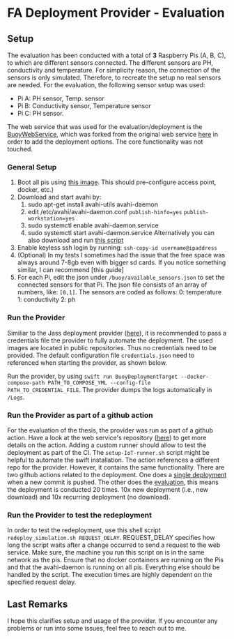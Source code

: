 <!--
# This source file is part of the FA2021 open source project
#
# SPDX-FileCopyrightText: 2019-2021 Paul Schmiedmayer and the project authors (see CONTRIBUTORS.md) <paul.schmiedmayer@tum.de>
#
# SPDX-License-Identifier: MIT
-->

# FA Deployment Provider - Evaluation

## Setup
The evaluation has been conducted with a total of **3** Raspberry Pis (A, B, C), to which are different sensors connected. The different sensors are PH, conductivity and temperature. For simplicity reason, the connection of the sensors is only simulated. Therefore, to recreate the setup no real sensors are needed. 
For the evaluation, the following sensor setup was used:

 - Pi A: PH sensor, Temp. sensor
 - Pi B: Conductivity sensor, Temperature sensor
 - Pi C: PH sensor.
 
 The web service that was used for the evaluation/deployment is the [BuoyWebService](https://github.com/Apodini/buoy-web-service), which was forked from the original web service [here](https://github.com/fa21-collaborative-drone-interactions/buoy-web-service) in order to add the deployment options. The core functionality was not touched. 

### General Setup

 1. Boot all pis using [this image](https://github.com/fa21-collaborative-drone-interactions/BuoyAP). This should pre-configure access point, docker, etc.)
 2. Download and start avahi by:
    1. sudo apt-get install avahi-utils avahi-daemon
    2. edit /etc/avahi/avahi-daemon.conf
         `publish-hinfo=yes`
         `publish-workstation=yes`
    3. sudo systemctl enable avahi-daemon.service
    4. sudo systemctl start avahi-daemon.service
    Alternatively you can also download and run [this script](https://github.com/Apodini/ApodiniIoTDeploymentProvider/blob/develop/scripts/setup-IoT.sh)
3. Enable keyless ssh login by running: 
    `ssh-copy-id username@ipaddress`
4. (Optional) In my tests I sometimes had the issue that the free space was always around 7-8gb even with bigger sd cards. If you notice something similar, I can recommend [this guide]
5. For each Pi, edit the json under `/buoy/available_sensors.json` to set the connected sensors for that Pi. The json file consists of an array of numbers, like: `[0,1]`. The sensors are coded as follows: 
    0: temperature
    1: conductivity
    2: ph
    
    
### Run the Provider

Similiar to the Jass deployment provider ([here](https://github.com/fa21-collaborative-drone-interactions/BuoyDeploymentProviderValidation)), it is recommended to pass a credentials file the provider to fully automate the deployment. The used images are located in public repositories. Thus no credentials need to be provided. The default configuration file `credentials.json` need to referenced when starting the provider, as shown below. 

Run the provider, by using `swift run BuoyDeploymentTarget --docker-compose-path PATH_TO_COMPOSE_YML --config-file PATH_TO_CREDENTIAL_FILE`. The provider dumps the logs automatically in `/Logs`.  

### Run the Provider as part of a github action

For the evaluation of the thesis, the provider was run as part of a github action. Have a look at the web service's repository ([here](https://github.com/Apodini/buoy-web-service)) to get more details on the action. Adding a custom runner should allow to test the deployment as part of the CI. The `setup-IoT-runner.sh` script might be helpful to automate the swift installation. The action references a different repo for the provider. However, it contains the same functionality. There are two github actions related to the deployment. One does a [single deployment](https://github.com/Apodini/buoy-web-service/blob/develop/.github/workflows/deploy.yml) when a new commit is pushed. The other does the [evaluation](https://github.com/Apodini/buoy-web-service/blob/develop/.github/workflows/evaluate_buoy.yml), this means the deployment is conducted 20 times. 10x new deployment (i.e., new download) and 10x recurring deployment (no download). 

### Run the Provider to test the redeployment 

In order to test the redeployment, use this shell script `redeploy_simulation.sh REQUEST_DELAY`. REQUEST_DELAY specifies how long the script waits after a change occurred to send a request to the web service. Make sure, the machine you run this script on is in the same network as the pis. Ensure that no docker containers are running on the Pis and that the avahi-daemon is running on all pis. Everything else should be handled by the script. The execution times are highly dependent on the specified request delay. 

## Last Remarks
I hope this clarifies setup and usage of the provider. If you encounter any problems or run into some issues, feel free to reach out to me.
